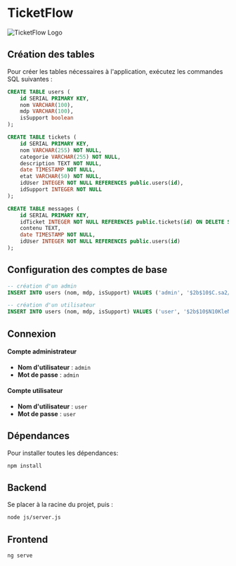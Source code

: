 # TicketFlow

![TicketFlow Logo](https://github.com/aurxdev/full-stack-app/tree/main/public/logo.png)

## Création des tables

Pour créer les tables nécessaires à l'application, exécutez les commandes SQL suivantes :

```sql
CREATE TABLE users (
    id SERIAL PRIMARY KEY,
    nom VARCHAR(100),
    mdp VARCHAR(100),
    isSupport boolean
);
```

```sql
CREATE TABLE tickets (
    id SERIAL PRIMARY KEY,
    nom VARCHAR(255) NOT NULL,
    categorie VARCHAR(255) NOT NULL,
    description TEXT NOT NULL,
    date TIMESTAMP NOT NULL,
    etat VARCHAR(50) NOT NULL,
    idUser INTEGER NOT NULL REFERENCES public.users(id),
    idSupport INTEGER NOT NULL
);
```

```sql
CREATE TABLE messages (
    id SERIAL PRIMARY KEY,
    idTicket INTEGER NOT NULL REFERENCES public.tickets(id) ON DELETE SET NULL,
    contenu TEXT,
    date TIMESTAMP NOT NULL,
    idUser INTEGER NOT NULL REFERENCES public.users(id)
);
```

## Configuration des comptes de base

```sql
-- création d'un admin
INSERT INTO users (nom, mdp, isSupport) VALUES ('admin', '$2b$10$C.sa2/d67q7BOJ9X4Q1SPu4u/qM3VinKz43RQkFf00r1/fcPHGUQy', true);

-- création d'un utilisateur
INSERT INTO users (nom, mdp, isSupport) VALUES ('user', '$2b$10$N10KleNusayMwN/K0W/yw.PgmCMtky8MGc1K7Hia8uLY3900mk9ty', false);
```

## Connexion

#### Compte administrateur
- **Nom d'utilisateur** : `admin`
- **Mot de passe** : `admin`

#### Compte utilisateur
- **Nom d'utilisateur** : `user`
- **Mot de passe** : `user`

## Dépendances

Pour installer toutes les dépendances:

```bash
npm install
```

## Backend

Se placer à la racine du projet, puis : 

```bash
node js/server.js
```

## Frontend

```bash
ng serve
```

